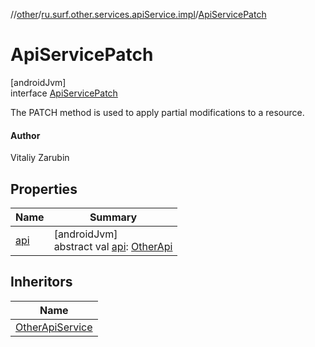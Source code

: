 //[other](../../../index.md)/[ru.surf.other.services.apiService.impl](../index.md)/[ApiServicePatch](index.md)

# ApiServicePatch

[androidJvm]\
interface [ApiServicePatch](index.md)

The PATCH method is used to apply partial modifications to a resource.

#### Author

Vitaliy Zarubin

## Properties

| Name | Summary |
|---|---|
| [api](api.md) | [androidJvm]<br>abstract val [api](api.md): [OtherApi](../../ru.surf.other.services.api/-other-api/index.md) |

## Inheritors

| Name |
|---|
| [OtherApiService](../../ru.surf.other.services.apiService/-other-api-service/index.md) |
